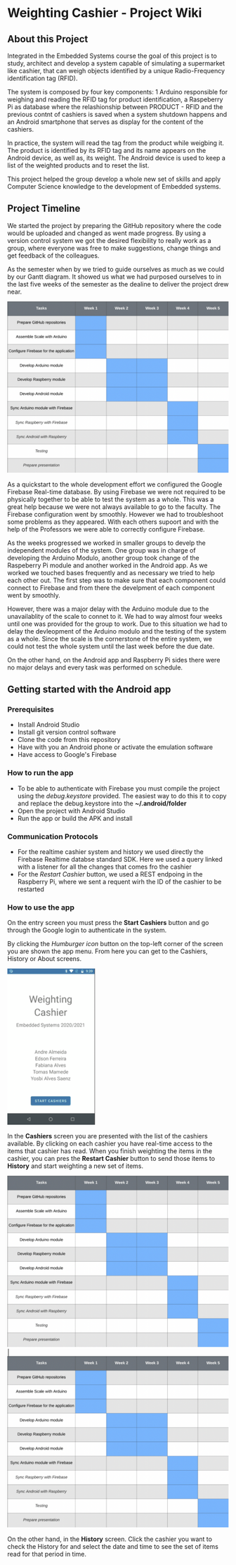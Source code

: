 # Weighting Cashier - Project Wiki

## About this Project

Integrated in the Embedded Systems course the goal of this project is to study, architect and develop a system capable of simulating a supermarket like cashier, that can weigh objects identified by a unique Radio-Frequency identification tag (RFID).

The system is composed by four key components: 1 Arduino responsible for weighing and reading the RFID tag for product identification, a Raspeberry Pi as database where the relashionship between PRODUCT - RFID and the previous contnt of cashiers is saved when a system shutdown happens and an Android smartphone that serves as display for the content of the cashiers.

In practice, the system will read the tag from the product while weigbing it. The product is identified by its RFID tag and its name appears on the Android device, as well as, its weight. The Android device is used to keep a list of the weighted products and to reset the list.

This project helped the group develop a whole new set of skills and apply Computer Science knowledge to the development of Embedded systems.

## Project Timeline

We started the project by preparing the GitHub repository where the code would be uploaded and changed as went made progress. By using a version control system we got the desired flexibility to really work as a group, where everyone was free to make suggestions, change things and get feedback of the colleagues.

As the semester when by we tried to guide ourselves as much as we could by our Gantt diagram. It showed us what we had purposed ourselves to in the last five weeks of the semester as the dealine to deliver the project drew near. 

![picture alt](https://github.com/tmsm1999/Embedded-Systems-Project/blob/master/Wiki%20Images/Gantt.png/ "Gantt Diagram")

As a quickstart to the whole development effort we configured the Google Firebase Real-time database. By using Firebase we were not required to be physically together to be able to test the system as a whole. This was a great help because we were not always available to go to the faculty. The Firebase configuration went by smoothly. However we had to troubleshoot some problems as they appeared. With each others supoort and with the help of the Professors we were able to correctly configure Firebase.


As the weeks progressed we worked in smaller groups to develp the independent modules of the system. One group was in charge of developing the Arduino Modulo, another group took change of the Raspeberry Pi module and another worked in the Android app. As we worked we touched bases frequently and as necessary we tried to help each other out. The first step was to make sure that each component could connect to Firebase and from there the develpment of each component went by smoothly.


However, there was a major delay with the Arduino module due to the unavailablity of the scale to connet to it. We had to way almost four weeks until one was provided for the group to work. Due to this situation we had to delay the devleopment of the Arduino modulo and the testing of the system as a whole. Since the scale is the cornerstone of the entire system, we could not test the whole system until the last week before the due date.

On the other hand, on the Android app and Raspberry Pi sides there were no major delays and every task was performed on schedule.


## Getting started with the Android app

### Prerequisites

* Install Android Studio
* Install git version control software
* Clone the code from this repository
* Have with you an Android phone or activate the emulation software
* Have access to Google's Firebase

### How to run the app

* To be able to authenticate with Firebase you must compile the project using the *debug.keystore* provided. The easiest way to do this it to copy and replace the debug.keystore into the **~/.android/folder**
* Open the project with Android Studio
* Run the app or build the APK and install

### Communication Protocols

* For the realtime cashier system and history we used directly the Firebase Realtime databse standard SDK. Here we used a query linked with a listener for all the changes that comes fro the cashier
* For the *Restart Cashier* button, we used a REST endpoing in the Raspberry Pi, where we sent a requent wirh the ID of the cashier to be restarted

### How to use the app

On the entry screen you must press the **Start Cashiers** button and go through the Google login to authenticate in the system.

By clicking the *Humburger icon* button on the top-left corner of the screen you are shown the app menu. From here you can get to the Cashiers, History or About screens.

<img src="https://github.com/tmsm1999/Embedded-Systems-Project/blob/master/Wiki%20Images/android_start_screen.png/" lign="right" width="200">

In the **Cashiers** screen you are presented with the list of the cashiers available. By clicking on each cashier you have real-time access to the items that cashier has read. When you finish weighting the items in the cashier, you can pres the **Restart Cashier** button to send those items to **History** and start weighting a new set of items.

![picture alt](https://github.com/tmsm1999/Embedded-Systems-Project/blob/master/Wiki%20Images/Gantt.png/ "Gantt Diagram") | ![picture alt](https://github.com/tmsm1999/Embedded-Systems-Project/blob/master/Wiki%20Images/Gantt.png/ "Gantt Diagram")

On the other hand, in the **History** screen. Click the cashier you want to check the History for and select the date and time to see the set of items read for that period in time.

